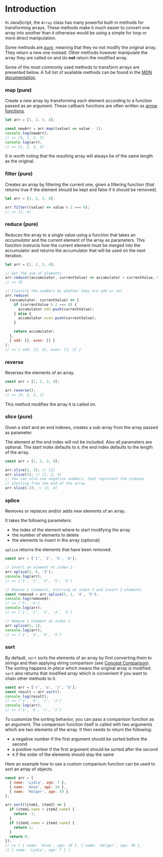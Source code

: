 # Introduction

In JavaScript, the `Array` class has many powerful built-in methods for transforming arrays.
These methods make it much easier to convert one array into another than it otherwise would be using a simple for loop or more direct manipulation.

Some methods are [_pure_][pure-function-definition], meaning that they no not modify the original array.
They return a new one instead.
Other methods however manipulate the array they are called on and do **not** return the modified array.

Some of the most commonly used methods to transform arrays are presented below.
A full list of available methods can be found in the [MDN documentation][array-methods].

### map (pure)

Create a new array by transforming each element according to a function passed as an argument.
These callback functions are often written as [arrow functions][concept-arrow-functions].

```javascript
let arr = [1, 2, 3, 4];

const newArr = arr.map((value) => value - 1);
console.log(newArr);
// => [0, 1, 2, 3]
console.log(arr);
// => [1, 2, 3, 4]
```

It is worth noting that the resulting array will always be of the same length as the original.

### filter (pure)

Creates an array by filtering the current one, given a filtering function (that returns true if the element should be kept and false if it should be removed).

```javascript
let arr = [1, 2, 3, 4];

arr.filter((value) => value % 2 === 0);
// => [2, 4]
```

### reduce (pure)

Reduces the array to a single value using a function that takes an _accumulator_ and the current element of the array as parameters.
This function instructs how the current element must be merged into the accumulator and returns the accumulator that will be used on the next iteration.

```javascript
let arr = [1, 2, 3, 4];

// Get the sum of elements
arr.reduce((accumulator, currentValue) => accumulator + currentValue, 0);
// => 10

// Classify the numbers by whether they are odd or not
arr.reduce(
  (accumulator, currentValue) => {
    if (currentValue % 2 === 0) {
      accumulator.odd.push(currentValue);
    } else {
      accumulator.even.push(currentValue);
    }

    return accumulator;
  },
  { odd: [], even: [] }
);
// => { odd: [2, 4], even: [1, 3] }
```

### reverse

Reverses the elements of an array.

```javascript
const arr = [1, 2, 3, 4];

arr.reverse();
// => [4, 3, 2, 1]
```

This method modifies the array it is called on.

### slice (pure)

Given a start and an end indexes, creates a sub-array from the array passed as parameter.

The element at the end index will not be included.
Also all parameters are optional.
The start index defaults to `0`, the end index defaults to the length of the array.

```javascript
const arr = [1, 2, 3, 4];

arr.slice(1, 2); // [2]
arr.slice(1); // [2, 3, 4]
// You can also use negative numbers, that represent the indexes
// starting from the end of the array
arr.slice(-2); // [3, 4]
```

### splice

Removes or replaces and/or adds new elements of an array.

It takes the following parameters:

- the index of the element where to start modifying the array
- the number of elements to delete
- the elements to insert in the array (optional)

`splice` returns the elements that have been removed.

```javascript
const arr = ['1', '2', '5', '6'];

// Insert an element at index 2
arr.splice(2, 0, '3');
console.log(arr);
// => ['1', '2', '3', '5', '6']

// Remove 2 elements, starting at index 3 and insert 2 elements
const removed = arr.splice(3, 2, '4', '5');
console.log(removed);
// => ['5', '6']
console.log(arr);
// => ['1', '2', '3', '4', '5']

// Remove 1 element at index 1
arr.splice(1, 1);
console.log(arr);
// => ['1', '3', '4', '5']
```

### sort

By default, `sort` sorts the elements of an array by first converting them to strings and then applying string comparison (see [Concept Comparison][concept-comparison]).
The sorting happens _in-place_ which means the original array is modified.
`sort` also returns that modified array which is convenient if you want to chain other methods to it.

```javascript
const arr = ['c', 'a', 'z', 'b'];
const result = arr.sort();
console.log(result);
// => ['a', 'b', 'c', 'z']
console.log(arr);
// => ['a', 'b', 'c', 'z']
```

To customize the sorting behavior, you can pass a comparison function as an argument.
The comparison function itself is called with two arguments which are two elements of the array.
It then needs to return the following:

- a negative number if the first argument should be sorted before the second
- a positive number if the first argument should be sorted after the second
- `0` if the order of the elements should stay the same

Here an example how to use a custom comparison function can be used to sort an array of objects.

```javascript
const arr = [
  { name: 'Lydia', age: 7 },
  { name: 'Anne', age: 34 },
  { name: 'Holger', age: 59 },
];

arr.sort((item1, item2) => {
  if (item1.name < item2.name) {
    return -1;
  }
  if (item1.name > item2.name) {
    return 1;
  }
  return 0;
});
// => [ { name: 'Anne', age: 34 }, { name: 'Holger', age: 59 },
// { name: 'Lydia', age: 7 } ]
```

[pure-function-definition]: https://en.wikipedia.org/wiki/Pure_function
[array-methods]: https://developer.mozilla.org/en-US/docs/Web/JavaScript/Reference/Global_Objects/Array#instance_methods
[concept-arrow-functions]: /tracks/javascript/concepts/arrow-functions
[concept-comparison]: /tracks/javascript/concepts/comparison
